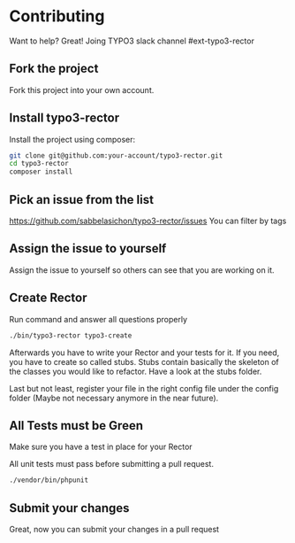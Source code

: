 # Contributing

Want to help? Great!
Joing TYPO3 slack channel #ext-typo3-rector

## Fork the project

Fork this project into your own account.

## Install typo3-rector

Install the project using composer:
```bash
git clone git@github.com:your-account/typo3-rector.git
cd typo3-rector
composer install
```

## Pick an issue from the list

https://github.com/sabbelasichon/typo3-rector/issues You can filter by tags

## Assign the issue to yourself

Assign the issue to yourself so others can see that you are working on it.

## Create Rector

Run command and answer all questions properly
```bash
./bin/typo3-rector typo3-create
```

Afterwards you have to write your Rector and your tests for it.
If you need, you have to create so called stubs.
Stubs contain basically the skeleton of the classes you would like to refactor.
Have a look at the stubs folder.

Last but not least, register your file in the right config file under the config folder (Maybe not necessary anymore in the near future).

## All Tests must be Green

Make sure you have a test in place for your Rector

All unit tests must pass before submitting a pull request.

```bash
./vendor/bin/phpunit
```

## Submit your changes

Great, now you can submit your changes in a pull request


